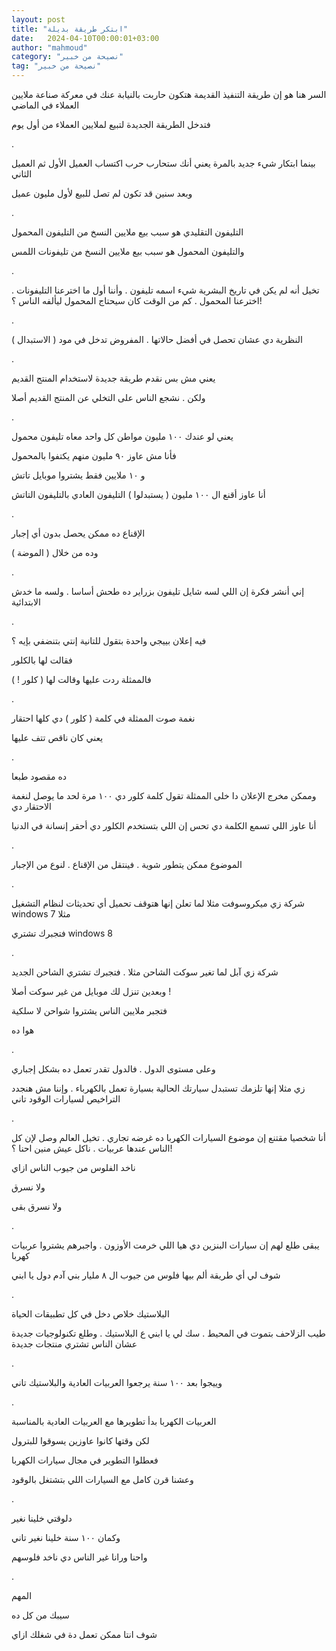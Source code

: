```yaml
---
layout: post
title: "ابتكر طريقة بديلة"
date:   2024-04-10T00:00:01+03:00
author: "mahmoud"
category: "نصيحة من خبير"
tag: "نصيحة من خبير"
---
```



السر هنا هو إن طريقة التنفيذ القديمة هتكون حاربت
بالنيابة عنك في معركة صناعة ملايين العملاء في الماضي

فتدخل الطريقة الجديدة لتبيع لملايين العملاء من أول
يوم

.

بينما ابتكار شيء جديد بالمرة يعني أنك ستحارب حرب اكتساب
العميل الأول ثم العميل الثاني

وبعد سنين قد تكون لم تصل للبيع لأول مليون عميل

.

التليفون التقليدي هو سبب بيع ملايين النسخ من التليفون
المحمول

والتليفون المحمول هو سبب بيع ملايين النسخ من تليفونات
اللمس

.

تخيل أنه لم يكن في تاريخ البشرية شيء اسمه تليفون . وأننا
أول ما اخترعنا التليفونات . اخترعنا المحمول . كم من الوقت كان سيحتاج
المحمول ليألفه الناس ؟!

.

النظرية دي عشان تحصل في أفضل حالاتها . المفروض تدخل في
مود ( الاستبدال )

.

يعني مش بس نقدم طريقة جديدة لاستخدام المنتج
القديم

ولكن . نشجع الناس على التخلي عن المنتج القديم
أصلا

.

يعني لو عندك ١٠٠ مليون مواطن كل واحد معاه تليفون
محمول

فأنا مش عاوز ٩٠ مليون منهم يكتفوا بالمحمول

و ١٠ ملايين فقط يشتروا موبايل تاتش

أنا عاوز أقنع ال ١٠٠ مليون ( يستبدلوا ) التليفون العادي
بالتليفون التاتش

.

الإقناع ده ممكن يحصل بدون أي إجبار

وده من خلال ( الموضة )

.

إني أنشر فكرة إن اللي لسه شايل تليفون بزراير ده طحش
أساسا . ولسه ما خدش الابتدائية

.

فيه إعلان بييجي واحدة بتقول للتانية إنتي بتنضفي بإيه
؟

فقالت لها بالكلور

فالممثلة ردت عليها وقالت لها ( كلور ! )

.

نغمة صوت الممثلة في كلمة ( كلور ) دي كلها احتقار

يعني كان ناقص تتف عليها

.

ده مقصود طبعا

وممكن مخرج الإعلان دا خلى الممثلة تقول كلمة كلور دي ١٠٠
مرة لحد ما يوصل لنغمة الاحتقار دي

أنا عاوز اللي تسمع الكلمة دي تحس إن اللي بتستخدم الكلور
دي أحقر إنسانة في الدنيا

.

الموضوع ممكن يتطور شوية . فينتقل من الإقناع . لنوع من
الإجبار

.

شركة زي ميكروسوفت مثلا لما تعلن إنها هتوقف تحميل أي
تحديثات لنظام التشغيل windows 7 مثلا

فتجبرك تشتري windows 8

.

شركة زي آبل لما تغير سوكت الشاحن مثلا . فتجبرك تشتري
الشاحن الجديد

وبعدين تنزل لك موبايل من غير سوكت أصلا !

فتجبر ملايين الناس يشتروا شواحن لا سلكية

هوا ده

.

وعلى مستوى الدول . فالدول تقدر تعمل ده بشكل
إجباري

زي مثلا إنها تلزمك تستبدل سيارتك الحالية بسيارة تعمل
بالكهرباء . وإننا مش هنجدد التراخيص لسيارات الوقود تاني

.

أنا شخصيا مقتنع إن موضوع السيارات الكهربا ده غرضه تجاري
. تخيل العالم وصل لإن كل الناس عندها عربيات . ناكل عيش منين احنا
؟!

ناخد الفلوس من جيوب الناس ازاي

ولا نسرق

ولا نسرق بقى

.

يبقى طلع لهم إن سيارات البنزين دي هيا اللي خرمت الأوزون
. واجبرهم يشتروا عربيات كهربا

شوف لي أي طريقة ألم بيها فلوس من جيوب ال ٨ مليار بني آدم
دول يا ابني

.

البلاستيك خلاص دخل في كل تطبيقات الحياة

طيب الزلاحف بتموت في المحيط . سك لي يا ابني ع البلاستيك
. وطلع تكنولوجيات جديدة عشان الناس تشتري منتجات جديدة

.

وييجوا بعد ١٠٠ سنة يرجعوا العربيات العادية والبلاستيك
تاني

.

العربيات الكهربا بدأ تطويرها مع العربيات العادية
بالمناسبة

لكن وقتها كانوا عاوزين يسوقوا للبترول

فعطلوا التطوير في مجال سيارات الكهربا

وعشنا قرن كامل مع السيارات اللي بتشتغل بالوقود

.

دلوقتي خلينا نغير

وكمان ١٠٠ سنة خلينا نغير تاني

واحنا ورانا غير الناس دي ناخد فلوسهم

.

المهم

سيبك من كل ده

شوف انتا ممكن تعمل دة في شغلك ازاي
